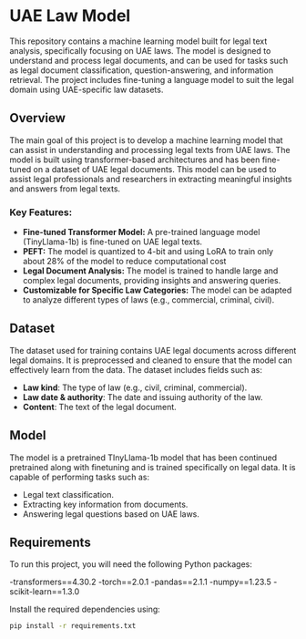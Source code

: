 # UAE Law Model

This repository contains a machine learning model built for legal text analysis, specifically focusing on UAE laws. The model is designed to understand and process legal documents, and can be used for tasks such as legal document classification, question-answering, and information retrieval. The project includes fine-tuning a language model to suit the legal domain using UAE-specific law datasets.

## Overview

The main goal of this project is to develop a machine learning model that can assist in understanding and processing legal texts from UAE laws. The model is built using transformer-based architectures and has been fine-tuned on a dataset of UAE legal documents. This model can be used to assist legal professionals and researchers in extracting meaningful insights and answers from legal texts.

### Key Features:
- **Fine-tuned Transformer Model:** A pre-trained language model (TinyLlama-1b) is fine-tuned on UAE legal texts.
- **PEFT:** The model is quantized to 4-bit and using LoRA to train only about 28% of the model to reduce computational cost
- **Legal Document Analysis:** The model is trained to handle large and complex legal documents, providing insights and answering queries.
- **Customizable for Specific Law Categories:** The model can be adapted to analyze different types of laws (e.g., commercial, criminal, civil).

## Dataset

The dataset used for training contains UAE legal documents across different legal domains. It is preprocessed and cleaned to ensure that the model can effectively learn from the data. The dataset includes fields such as:
- **Law kind**: The type of law (e.g., civil, criminal, commercial).
- **Law date & authority**: The date and issuing authority of the law.
- **Content**: The text of the legal document.

## Model

The model is a pretrained TInyLlama-1b model that has been continued pretrained along with finetuning and is trained specifically on legal data. It is capable of performing tasks such as:
- Legal text classification.
- Extracting key information from documents.
- Answering legal questions based on UAE laws.

## Requirements

To run this project, you will need the following Python packages:

-transformers==4.30.2 
-torch==2.0.1 
-pandas==2.1.1 
-numpy==1.23.5 
-scikit-learn==1.3.0

Install the required dependencies using:

```bash
pip install -r requirements.txt
